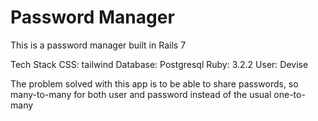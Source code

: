 # Password Manager

This is a password manager built in Rails 7 

Tech Stack
CSS: tailwind
Database: Postgresql
Ruby: 3.2.2
User: Devise

The problem solved with this app is to be able to share passwords, so many-to-many for both user and password instead of the usual one-to-many

<!-- [GoRails tutorial](gorails.com) -->
  